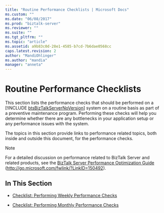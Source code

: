 ```yaml
---
title: "Routine Performance Checklists | Microsoft Docs"
ms.custom: ""
ms.date: "06/08/2017"
ms.prod: "biztalk-server"
ms.reviewer: ""
ms.suite: ""
ms.tgt_pltfrm: ""
ms.topic: "article"
ms.assetid: a9b83c0d-28e1-4585-b7cd-7b6dae0568cc
caps.latest.revision: 2
author: "MandiOhlinger"
ms.author: "mandia"
manager: "anneta"
---
```

# Routine Performance Checklists
This section lists the performance checks that should be performed on a [!INCLUDE [btsBizTalkServerNoVersion](../includes/btsbiztalkservernoversion-md.md)] system on a routine basis as part of a preventive maintenance program. Performing these checks will help you determine whether there are any bottlenecks in your application setup or any performance issues with the system.  
  
 The topics in this section provide links to performance related topics, both inside and outside this document, for the performance checks.  
  
> [!NOTE]  
>  For a detailed discussion on performance related to BizTalk Server and related products, see the [BizTalk Server Performance Optimization Guide](http://go.microsoft.com/fwlink/?LinkID=150492) (http://go.microsoft.com/fwlink/?LinkID=150492).  
  
## In This Section  
  
-   [Checklist: Performing Weekly Performance Checks](../technical-guides/checklist-performing-weekly-performance-checks.md)  
  
-   [Checklist: Performing Monthly Performance Checks](../technical-guides/checklist-performing-monthly-performance-checks.md)